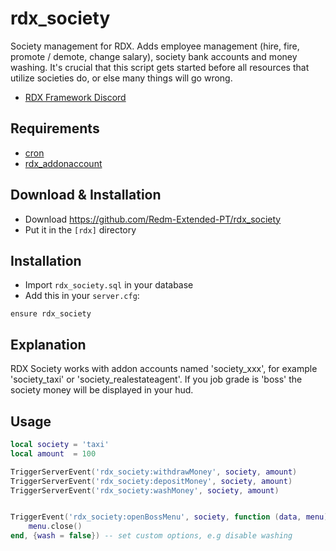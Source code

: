 # rdx_society

Society management for RDX. Adds employee management (hire, fire, promote / demote, change salary), society bank accounts and money washing. It's crucial that this script gets started before all resources that utilize societies do, or else many things will go wrong.
- [RDX Framework Discord](https://discord.gg/VkhUUGHpNs)
## Requirements
- [cron](https://github.com/RalivTV/cron)
- [rdx_addonaccount](https://github.com/Redm-Extended-PT/rdx_addonaccount)

## Download & Installation

- Download https://github.com/Redm-Extended-PT/rdx_society
- Put it in the `[rdx]` directory

## Installation
- Import `rdx_society.sql` in your database
- Add this in your `server.cfg`:

```
ensure rdx_society
```

## Explanation
RDX Society works with addon accounts named 'society_xxx', for example 'society_taxi' or 'society_realestateagent'. If you job grade is 'boss' the society money will be displayed in your hud.

## Usage
```lua
local society = 'taxi'
local amount  = 100

TriggerServerEvent('rdx_society:withdrawMoney', society, amount)
TriggerServerEvent('rdx_society:depositMoney', society, amount)
TriggerServerEvent('rdx_society:washMoney', society, amount)


TriggerEvent('rdx_society:openBossMenu', society, function (data, menu)
	menu.close()
end, {wash = false}) -- set custom options, e.g disable washing
```
